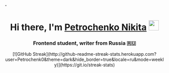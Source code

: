 -<h1 align="center">Hi there, I'm <a href="https://daniilshat.ru/" target="_blank">Petrochenko Nikita</a> 
<img src="https://github.com/blackcater/blackcater/raw/main/images/Hi.gif" height="32"/></h1>
<h3 align="center">Frontend student, writer from Russia 🇷🇺</h3>



<p align="center">[![GitHub Streak](http://github-readme-streak-stats.herokuapp.com?user=Petrochenk0&theme=dark&hide_border=true&locale=ru&mode=weekly)](https://git.io/streak-stats)</p>
